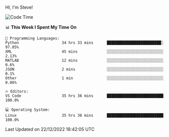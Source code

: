 HI, I'm Steve!
<!--START_SECTION:waka-->
![Code Time](http://img.shields.io/badge/Code%20Time-270%20hrs%2029%20mins-blue)

📊 **This Week I Spent My Time On** 

```text
💬 Programming Languages: 
Python                   34 hrs 33 mins      ████████████████████████░   97.05% 
XML                      45 mins             ░░░░░░░░░░░░░░░░░░░░░░░░░   2.13% 
MATLAB                   12 mins             ░░░░░░░░░░░░░░░░░░░░░░░░░   0.6% 
JSON                     2 mins              ░░░░░░░░░░░░░░░░░░░░░░░░░   0.1% 
Other                    1 min               ░░░░░░░░░░░░░░░░░░░░░░░░░   0.06%

🔥 Editors: 
VS Code                  35 hrs 36 mins      █████████████████████████   100.0%

💻 Operating System: 
Linux                    35 hrs 36 mins      █████████████████████████   100.0%

```


 Last Updated on 22/12/2022 18:42:05 UTC
<!--END_SECTION:waka-->
